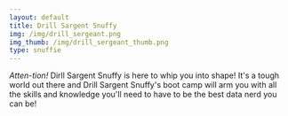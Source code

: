 ```yaml
---
layout: default
title: Drill Sargent Snuffy
img: /img/drill_sergeant.png
img_thumb: /img/drill_sergeant_thumb.png
type: snuffie
---
```


_Atten-tion!_ Dirll Sargent Snuffy is here to whip you into shape! It's a tough world out there and Drill Sargent Snuffy's boot camp will arm you with all the skills and knowledge you'll need to have to be the best data nerd you can be!
